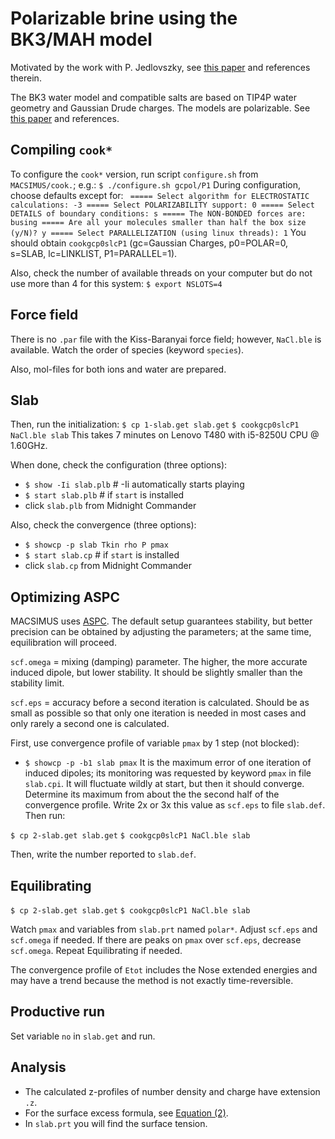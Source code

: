 # Polarizable brine using the BK3/MAH model

Motivated by the work with P. Jedlovszky, see [this paper](https://doi.org/10.1021/acs.jpcb.3c02641) and references therein.

The BK3 water model and compatible salts are based on TIP4P water geometry and Gaussian Drude charges.  The models are polarizable. See [this paper](http://doi.org/10.1063/1.4895129) and references.

## Compiling `cook*`

To configure the `cook*` version, run script `configure.sh` from `MACSIMUS/cook.`; e.g.:
`$ ./configure.sh gcpol/P1`
During configuration, choose defaults except for:
`
===== Select algorithm for ELECTROSTATIC calculations:
-3
===== Select POLARIZABILITY support:
0
===== Select DETAILS of boundary conditions:
s
===== The NON-BONDED forces are:
busing
===== Are all your molecules smaller than half the box size (y/N)?
y
===== Select PARALLELIZATION (using linux threads):
1`
You should obtain `cookgcp0slcP1` (gc=Gaussian Charges, p0=POLAR=0, s=SLAB, lc=LINKLIST, P1=PARALLEL=1).

Also, check the number of available threads on your computer but do not use more than 4 for this system:
`$ export NSLOTS=4`

## Force field

There is no `.par` file with the  Kiss-Baranyai force field; however,  `NaCl.ble` is available.  Watch the order of species (keyword `species`).

Also, mol-files for both ions and water are prepared.

## Slab

Then, run the initialization:
`$ cp 1-slab.get slab.get`
`$ cookgcp0slcP1 NaCl.ble slab`
This takes 7 minutes on Lenovo T480 with i5-8250U CPU @ 1.60GHz.

When done, check the configuration (three options):
* `$ show -Ii slab.plb` # -Ii automatically starts playing
* `$ start slab.plb` # if `start` is installed
* click `slab.plb` from Midnight Commander

Also, check the convergence (three options):
* `$ showcp -p slab Tkin rho P pmax`
* `$ start slab.cp` # if `start` is installed
* click `slab.cp` from Midnight Commander

## Optimizing ASPC

MACSIMUS uses [ASPC](https://doi.org/10.1002/jcc.10385). The default setup guarantees stability, but better precision can be obtained by adjusting the parameters; at the same time, equilibration will proceed.

`scf.omega` = mixing (damping) parameter. The higher, the more accurate induced dipole, but lower stability. It should be slightly smaller than the stability limit.

`scf.eps` = accuracy before a second iteration is calculated.  Should be as small as possible so that only one iteration is needed in most cases and only rarely a second one is calculated.

First, use convergence profile of variable `pmax` by 1 step (not blocked):
* `$ showcp -p -b1 slab pmax`
It is the maximum error of one iteration of induced dipoles; its monitoring was requested by keyword `pmax` in file `slab.cpi`.  It will fluctuate wildly at start, but then it should converge.  Determine its maximum from about the the second half of the convergence profile.  Write 2x or 3x this value as `scf.eps` to file `slab.def`. Then run:

`$ cp 2-slab.get slab.get`
`$ cookgcp0slcP1 NaCl.ble slab`

Then, write the number reported to `slab.def`.

## Equilibrating

`$ cp 2-slab.get slab.get`
`$ cookgcp0slcP1 NaCl.ble slab`

Watch `pmax` and variables from `slab.prt` named `polar*`. Adjust `scf.eps` and `scf.omega` if needed. If there are peaks on `pmax` over `scf.eps`, decrease `scf.omega`.  Repeat Equilibrating if needed.

The convergence profile of `Etot` includes the Nose extended energies and may have a trend because the method is not exactly time-reversible.

## Productive run

Set variable `no` in `slab.get` and run.

## Analysis

* The calculated z-profiles of number density and charge have extension `.z`.
* For the surface excess formula, see [Equation (2)](https://doi.org/10.1021/acs.jpcb.0c05547).
* In `slab.prt` you will find the surface tension.
